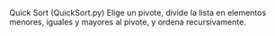 Quick Sort (QuickSort.py)
Elige un pivote, divide la lista en elementos menores, iguales y mayores al pivote, y ordena recursivamente.